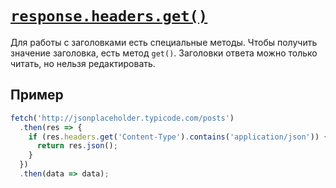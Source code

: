 # [`response.headers.get()`](../index.md)

Для работы с заголовками есть специальные методы. Чтобы получить значение заголовка, есть метод `get()`. Заголовки ответа можно только читать, но нельзя редактировать.

## Пример

```js
fetch('http://jsonplaceholder.typicode.com/posts')
  .then(res => {
    if (res.headers.get('Content-Type').contains('application/json')) {
      return res.json();
    }
  })
  .then(data => data);
```
